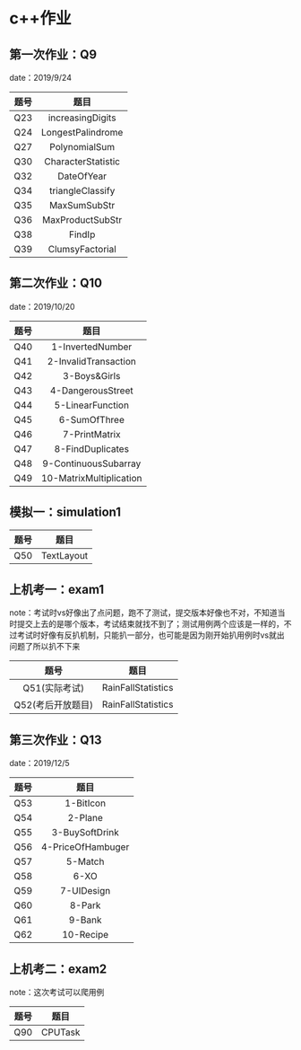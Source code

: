 # c++作业

## 第一次作业：Q9

date：2019/9/24

| 题号 |        题目        |
| :--: | :----------------: |
| Q23  |  increasingDigits  |
| Q24  | LongestPalindrome  |
| Q27  |   PolynomialSum    |
| Q30  | CharacterStatistic |
| Q32  |     DateOfYear     |
| Q34  |  triangleClassify  |
| Q35  |    MaxSumSubStr    |
| Q36  |  MaxProductSubStr  |
| Q38  |       FindIp       |
| Q39  |  ClumsyFactorial   |

## 第二次作业：Q10

date：2019/10/20

| 题号 |          题目           |
| :--: | :---------------------: |
| Q40  |    1-InvertedNumber     |
| Q41  |  2-InvalidTransaction   |
| Q42  |      3-Boys&Girls       |
| Q43  |    4-DangerousStreet    |
| Q44  |    5-LinearFunction     |
| Q45  |      6-SumOfThree       |
| Q46  |      7-PrintMatrix      |
| Q47  |    8-FindDuplicates     |
| Q48  |  9-ContinuousSubarray   |
| Q49  | 10-MatrixMultiplication |

## 模拟一：simulation1

| 题号 |    题目    |
| :--: | :--------: |
| Q50  | TextLayout |

## 上机考一：exam1

note：考试时vs好像出了点问题，跑不了测试，提交版本好像也不对，不知道当时提交上去的是哪个版本，考试结束就找不到了；测试用例两个应该是一样的，不过考试时好像有反扒机制，只能扒一部分，也可能是因为刚开始扒用例时vs就出问题了所以扒不下来

|       题号        |        题目        |
| :---------------: | :----------------: |
|   Q51(实际考试)   | RainFallStatistics |
| Q52(考后开放题目) | RainFallStatistics |



## 第三次作业：Q13

date：2019/12/5

| 题号 |       题目        |
| :--: | :---------------: |
| Q53  |     1-BitIcon     |
| Q54  |      2-Plane      |
| Q55  |  3-BuySoftDrink   |
| Q56  | 4-PriceOfHambuger |
| Q57  |      5-Match      |
| Q58  |       6-XO        |
| Q59  |    7-UIDesign     |
| Q60  |      8-Park       |
| Q61  |      9-Bank       |
| Q62  |     10-Recipe     |



## 上机考二：exam2

note：这次考试可以爬用例

| 题号 |  题目   |
| :--: | :-----: |
| Q90  | CPUTask |

